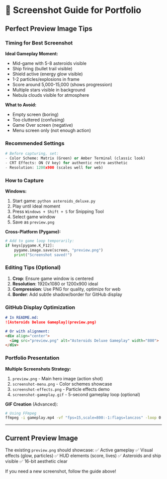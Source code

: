 # 📸 Screenshot Guide for Portfolio

## Perfect Preview Image Tips

### Timing for Best Screenshot

**Ideal Gameplay Moment:**
- Mid-game with 5-8 asteroids visible
- Ship firing (bullet trail visible)
- Shield active (energy glow visible)
- 1-2 particles/explosions in frame
- Score around 5,000-15,000 (shows progression)
- Multiple stars visible in background
- Nebula clouds visible for atmosphere

**What to Avoid:**
- Empty screen (boring)
- Too cluttered (confusing)
- Game Over screen (negative)
- Menu screen only (not enough action)

### Recommended Settings

```python
# Before capturing, set:
- Color Scheme: Matrix (Green) or Amber Terminal (classic look)
- CRT Effects: ON (V key) for authentic retro aesthetic
- Resolution: 1200x900 (scales well for web)
```

### How to Capture

**Windows:**
1. Start game: `python asteroids_deluxe.py`
2. Play until ideal moment
3. Press `Windows + Shift + S` for Snipping Tool
4. Select game window
5. Save as `preview.png`

**Cross-Platform (Pygame):**
```python
# Add to game loop temporarily:
if keys[pygame.K_F12]:
    pygame.image.save(screen, "preview.png")
    print("Screenshot saved!")
```

### Editing Tips (Optional)

1. **Crop**: Ensure game window is centered
2. **Resolution**: 1920x1080 or 1200x900 ideal
3. **Compression**: Use PNG for quality, optimize for web
4. **Border**: Add subtle shadow/border for GitHub display

### GitHub Display Optimization

```markdown
# In README.md:
![Asteroids Deluxe Gameplay](preview.png)

# Or with alignment:
<div align="center">
  <img src="preview.png" alt="Asteroids Deluxe Gameplay" width="800">
</div>
```

### Portfolio Presentation

**Multiple Screenshots Strategy:**
1. `preview.png` - Main hero image (action shot)
2. `screenshot-menu.png` - Color schemes showcase
3. `screenshot-effects.png` - Particle effects demo
4. `screenshot-gameplay.gif` - 5-second gameplay loop (optional)

**GIF Creation** (Advanced):
```bash
# Using FFmpeg
ffmpeg -i gameplay.mp4 -vf "fps=15,scale=800:-1:flags=lanczos" -loop 0 preview.gif
```

---

## Current Preview Image

The existing `preview.png` should showcase:
✅ Active gameplay
✅ Visual effects (glow, particles)
✅ HUD elements (score, lives)
✅ Asteroids and ship visible
✅ 16-bit aesthetic clear

If you need a new screenshot, follow the guide above!
